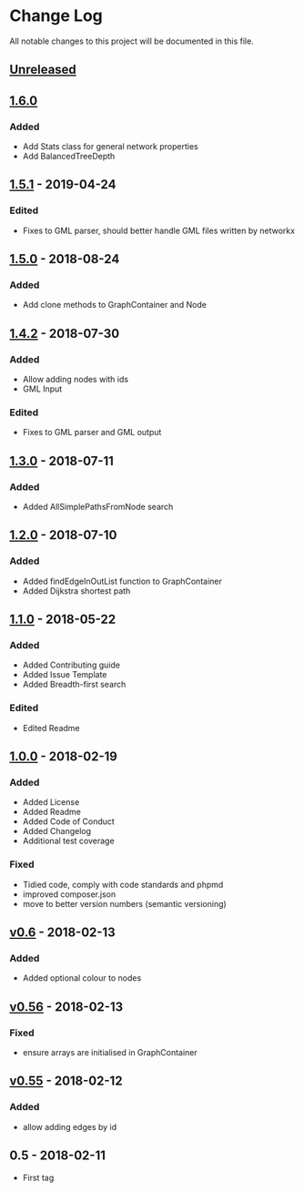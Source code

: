 # Change Log
All notable changes to this project will be documented in this file.

## [Unreleased](https://github.com/RhodriM/graph/compare/1.6.0...master)

## [1.6.0](https://github.com/RhodriM/graph/compare/1.5.1...1.6.0)
### Added
 - Add Stats class for general network properties
 - Add BalancedTreeDepth

## [1.5.1](https://github.com/RhodriM/graph/compare/1.5.0...1.5.1) - 2019-04-24
### Edited
 - Fixes to GML parser, should better handle GML files written by networkx

## [1.5.0](https://github.com/RhodriM/graph/compare/1.4.2...1.5.0) - 2018-08-24
### Added
 - Add clone methods to GraphContainer and Node

## [1.4.2](https://github.com/RhodriM/graph/compare/1.3.0...1.4.2) - 2018-07-30
### Added
 - Allow adding nodes with ids
 - GML Input
### Edited
 - Fixes to GML parser and GML output

## [1.3.0](https://github.com/RhodriM/graph/compare/1.2.0...1.3.0) - 2018-07-11
### Added
 - Added AllSimplePathsFromNode search

## [1.2.0](https://github.com/RhodriM/graph/compare/1.1.0...1.2.0) - 2018-07-10
### Added
 - Added findEdgeInOutList function to GraphContainer
 - Added Dijkstra shortest path

## [1.1.0](https://github.com/RhodriM/graph/compare/1.0.0...1.1.0) - 2018-05-22
### Added
 - Added Contributing guide
 - Added Issue Template
 - Added Breadth-first search
### Edited
 - Edited Readme
 

## [1.0.0](https://github.com/RhodriM/graph/compare/v0.6...1.0.0) - 2018-02-19
### Added
 - Added License
 - Added Readme
 - Added Code of Conduct
 - Added Changelog
 - Additional test coverage
### Fixed
 - Tidied code, comply with code standards and phpmd
 - improved composer.json
 - move to better version numbers (semantic versioning)

## [v0.6](https://github.com/RhodriM/graph/compare/v0.56...v0.6) - 2018-02-13
### Added
 - Added optional colour to nodes
 
## [v0.56](https://github.com/RhodriM/graph/compare/v0.55...v0.56) - 2018-02-13
### Fixed
 - ensure arrays are initialised in GraphContainer
 
## [v0.55](https://github.com/RhodriM/graph/compare/v0.5...v0.55) - 2018-02-12
### Added
 - allow adding edges by id
 
## 0.5 - 2018-02-11
- First tag
